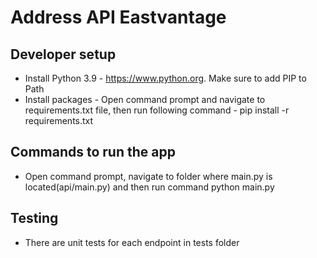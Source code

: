 # Address API Eastvantage

## Developer setup
* Install Python 3.9 - https://www.python.org. Make sure to add PIP to Path
* Install packages - Open command prompt and navigate to requirements.txt file, then run following command - pip install -r requirements.txt
## Commands to run the app
* Open command prompt, navigate to folder where main.py is located(api/main.py) and then run command python main.py
## Testing
* There are unit tests for each endpoint in tests folder

